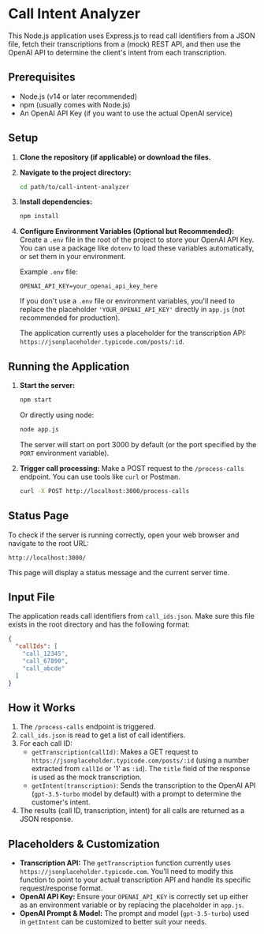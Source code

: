 # Call Intent Analyzer

This Node.js application uses Express.js to read call identifiers from a JSON file, fetch their transcriptions from a (mock) REST API, and then use the OpenAI API to determine the client's intent from each transcription.

## Prerequisites

*   Node.js (v14 or later recommended)
*   npm (usually comes with Node.js)
*   An OpenAI API Key (if you want to use the actual OpenAI service)

## Setup

1.  **Clone the repository (if applicable) or download the files.**
2.  **Navigate to the project directory:**
    ```bash
    cd path/to/call-intent-analyzer
    ```
3.  **Install dependencies:**
    ```bash
    npm install
    ```
4.  **Configure Environment Variables (Optional but Recommended):**
    Create a `.env` file in the root of the project to store your OpenAI API Key. You can use a package like `dotenv` to load these variables automatically, or set them in your environment.

    Example `.env` file:
    ```
    OPENAI_API_KEY=your_openai_api_key_here
    ```
    If you don't use a `.env` file or environment variables, you'll need to replace the placeholder `'YOUR_OPENAI_API_KEY'` directly in `app.js` (not recommended for production).

    The application currently uses a placeholder for the transcription API: `https://jsonplaceholder.typicode.com/posts/:id`.

## Running the Application

1.  **Start the server:**
    ```bash
    npm start
    ```
    Or directly using node:
    ```bash
    node app.js
    ```
    The server will start on port 3000 by default (or the port specified by the `PORT` environment variable).

2.  **Trigger call processing:**
    Make a POST request to the `/process-calls` endpoint. You can use tools like `curl` or Postman.
    ```bash
    curl -X POST http://localhost:3000/process-calls
    ```

## Status Page

To check if the server is running correctly, open your web browser and navigate to the root URL:

`http://localhost:3000/`

This page will display a status message and the current server time.

## Input File

The application reads call identifiers from `call_ids.json`. Make sure this file exists in the root directory and has the following format:

```json
{
  "callIds": [
    "call_12345",
    "call_67890",
    "call_abcde"
  ]
}
```

## How it Works

1.  The `/process-calls` endpoint is triggered.
2.  `call_ids.json` is read to get a list of call identifiers.
3.  For each call ID:
    *   `getTranscription(callId)`: Makes a GET request to `https://jsonplaceholder.typicode.com/posts/:id` (using a number extracted from `callId` or '1' as `:id`). The `title` field of the response is used as the mock transcription.
    *   `getIntent(transcription)`: Sends the transcription to the OpenAI API (`gpt-3.5-turbo` model by default) with a prompt to determine the customer's intent.
4.  The results (call ID, transcription, intent) for all calls are returned as a JSON response.

## Placeholders & Customization

*   **Transcription API:** The `getTranscription` function currently uses `https://jsonplaceholder.typicode.com`. You'll need to modify this function to point to your actual transcription API and handle its specific request/response format.
*   **OpenAI API Key:** Ensure your `OPENAI_API_KEY` is correctly set up either as an environment variable or by replacing the placeholder in `app.js`.
*   **OpenAI Prompt & Model:** The prompt and model (`gpt-3.5-turbo`) used in `getIntent` can be customized to better suit your needs.
```
